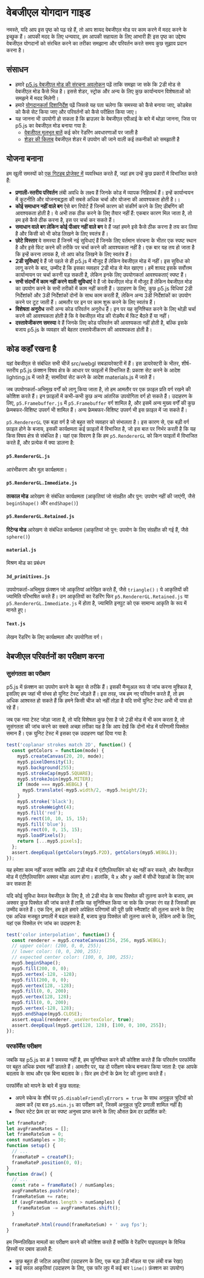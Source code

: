 <!-- How to get started working on the p5.js WebGL mode source code. -->

# वेबजीएल योगदान गाइड

नमस्ते, यदि आप इस पृष्ठ को पढ़ रहे हैं, तो आप शायद वेबजीएल मोड पर काम करने में मदद करने के इच्छुक हैं। आपकी मदद के लिए धन्यवाद, हम आपकी सहायता के लिए आभारी हैं! इस पृष्ठ का उद्देश्य वेबजीएल योगदानों को संरचित करने का तरीका समझाना और परिवर्तन करते समय कुछ सुझाव प्रदान करना है।

## संसाधन

- हमारे [p5.js वेबजीएल मोड की संरचना अवलोकन](https://github.com/processing/p5.js/blob/main/contributor_docs/webgl_mode_architecture.md) पढ़ें ताकि समझा जा सके कि 2डी मोड से वेबजीएल मोड कैसे भिन्न है। इससे शेडर, स्ट्रोक और अन्य के लिए कुछ कार्यान्वयन विशेषताओं को समझने में मदद मिलेगी।
- हमारे [योगदानकर्ता दिशानिर्देश](https://p5js.org/contributor-docs/#/./contributor_guidelines) पढ़ें जिससे यह पता चलेगा कि समस्या को कैसे बनाया जाए, कोडबेस को कैसे सेट किया जाए और परिवर्तनों को कैसे परीक्षित किया जाए।
- यह जानना भी उपयोगी हो सकता है कि ब्राउज़र के वेबजीएल एपीआई के बारे में थोड़ा जानना, जिस पर p5.js का वेबजीएल मोड बनाया गया है:
    - [वेबजीएल मूलभूत बातें](https://webglfundamentals.org/) कई कोर रेंडरिंग अवधारणाओं पर जाती है
    - [शेडर की किताब](https://thebookofshaders.com/) वेबजीएल शेडर में उपयोग की जाने वाली कई तकनीकों को समझाती है

## योजना बनाना

हम खुली समस्यों को [एक गिटहब प्रोजेक्ट में](https://github.com/orgs/processing/projects/5) व्यवस्थित करते हैं, जहां हम उन्हें कुछ प्रकारों में विभाजित करते हैं:

- **प्रणाली-स्तरीय परिवर्तन** लंबी अवधि के लक्ष्य हैं जिनके कोड में व्यापक निहितार्थ हैं। इन्हें कार्यान्वयन में कूटनीति और योजनाबद्धता की सबसे अधिक चर्चा और योजना की आवश्यकता होती है।।
- **कोई समाधान नहीं वाले बग** ऐसे बग रिपोर्ट हैं जिनमें कारण को संकीर्ण करने के लिए डीबगिंग की आवश्यकता होती है। ये अभी तक ठीक करने के लिए तैयार नहीं हैं: एकबार कारण मिल जाता है, तो हम इसे कैसे ठीक करना है, इस पर चर्चा कर सकते हैं।
- **समाधान वाले बग लेकिन कोई पीआर नहीं वाले बग** वे हैं जहां हमने इसे कैसे ठीक करना है तय कर लिया है और किसी को भी कोड लिखने के लिए स्वतंत्र हैं।
- **छोटे विस्तार** वे समस्या हैं जिनमें नई सुविधाएं हैं जिनके लिए वर्तमान संरचना के भीतर एक स्पष्ट स्थान है और इसे फिट करने की तरीके पर चर्चा करने की आवश्यकता नहीं है। एक बार यह तय हो जाता है कि इन्हें करना लायक है, तो आप कोड लिखने के लिए स्वतंत्र हैं।
- **2डी सुविधाएं** वे हैं जो पहले से ही p5.js में मौजूद हैं लेकिन वेबजीएल मोड में नहीं। इस सुविधा को लागू करने के बाद, उम्मीद है कि इसका व्यवहार 2डी मोड से मेल खाएगा। हमें शायद इसके सर्वोत्तम कार्यान्वयन पर चर्चा करनी पड़ सकती है, लेकिन इनके लिए उपयोगकर्ता आवश्यकताएं स्पष्ट हैं।
- **सभी संदर्भों में काम नहीं करने वाली सुविधाएं** वे हैं जो वेबजीएल मोड में मौजूद हैं लेकिन वेबजीएल मोड का उपयोग करने के सभी तरीकों में काम नहीं करती हैं। उदाहरण के लिए, कुछ p5.js विधियां 2डी निर्देशांकों और 3डी निर्देशांकों दोनों के साथ काम करती हैं, लेकिन अन्य 3डी निर्देशांकों का उपयोग करने पर टूट जाती हैं। आमतौर पर इन पर काम शुरू करने के लिए स्वतंत्र हैं।
- **विशेषता अनुरोध** सभी अन्य कोड परिवर्तन अनुरोध हैं। इन पर यह सुनिश्चित करने के लिए थोड़ी चर्चा करने की आवश्यकता होती है कि वे वेबजीएल मोड की रोडमैप में फिट बैठते हैं या नहीं।  
- **दस्तावेजीकरण समस्या** वे हैं जिनके लिए कोड परिवर्तन की आवश्यकता नहीं होती है, बल्कि इसके बजाय p5.js के व्यवहार की बेहतर दस्तावेजीकरण की आवश्यकता होती है।

## कोड कहाँ रखना है

यहां वेबजीएल से संबंधित सभी चीजें src/webgl सबडायरेक्टरी में हैं। इस डायरेक्टरी के भीतर, शीर्ष-स्तरीय p5.js फ़ंक्शन विषय क्षेत्र के आधार पर फाइलों में विभाजित हैं: प्रकाश सेट करने के आदेश lighting.js में जाते हैं; सामग्रियां सेट करने के आदेश materials.js में जाते हैं।

जब उपयोगकर्ता-अभिमुख वर्गों को लागू किया जाता है, तो हम आमतौर पर एक फ़ाइल प्रति वर्ग रखने की कोशिश करते हैं। इन फ़ाइलों में कभी-कभी कुछ अन्य आंतरिक उपयोगिता वर्ग हो सकते हैं। उदाहरण के लिए, `p5.Framebuffer.js` में `p5.Framebuffer` वर्ग शामिल है, और इसमें अन्य मुख्य वर्गों की कुछ फ्रेमबफर-विशिष्ट उपवर्ग भी शामिल हैं। अन्य फ्रेमबफर-विशिष्ट उपवर्ग भी इस फ़ाइल में जा सकते हैं।

`p5.RendererGL` एक बड़ा वर्ग है जो बहुत सारे व्यवहार को संभालता है। इस कारण से, एक बड़ी वर्ग फ़ाइल होने के बजाय, इसकी कार्यक्षमता कई फ़ाइलों में विभाजित है, जो इस बात पर निर्भर करती है कि यह किस विषय क्षेत्र से संबंधित है। यहां एक विवरण है कि हम `p5.RendererGL` को किन फाइलों में विभाजित करते हैं, और प्रत्येक में क्या डालना है:

#### `p5.RendererGL.js`

आरंभीकरण और मूल कार्यक्षमता।

#### `p5.RendererGL.Immediate.js`

**तत्काल मोड** आरेखण से संबंधित कार्यक्षमता (आकृतियां जो संग्रहीत और पुन: उपयोग नहीं की जाएंगी, जैसे `beginShape()` और `endShape()`)

#### `p5.RendererGL.Retained.js`

**रिटेन्ड मोड** आरेखण से संबंधित कार्यक्षमता (आकृतियां जो पुन: उपयोग के लिए संग्रहीत की गई हैं, जैसे `sphere()`)

#### `material.js`

मिश्रण मोड का प्रबंधन

#### `3d_primitives.js`

उपयोगकर्ता-अभिमुख फ़ंक्शन जो आकृतियां आरेखित करते हैं, जैसे `triangle()`। ये आकृतियों की ज्यामिति परिभाषित करते हैं। उन आकृतियों का रेंडरिंग फिर `p5.RendererGL.Retained.js` या `p5.RendererGL.Immediate.js` में होता है, ज्यामिति इनपुट को एक सामान्य आकृति के रूप में मानते हुए।

#### `Text.js`

लेखन रेंडरिंग के लिए कार्यक्षमता और उपयोगिता वर्ग।

## वेबजीएल परिवर्तनों का परीक्षण करना

### सुसंगतता का परीक्षण

p5.js में फ़ंक्शन का उपयोग करने के बहुत से तरीके हैं। इसकी मैन्युअल रूप से जांच करना मुश्किल है, इसलिए हम जहां भी संभव हो युनिट टेस्ट जोड़ते हैं। इस तरह, जब हम नए परिवर्तन करते हैं, तो हम अधिक आश्वस्त हो सकते हैं कि हमने किसी चीज को नहीं तोड़ा है यदि सभी युनिट टेस्ट अभी भी पास हो रहे हैं।

जब एक नया टेस्ट जोड़ा जाता है, तो यदि विशेषता कुछ ऐसा है जो 2डी मोड में भी काम करता है, तो सुसंगतता की जांच करने का सबसे अच्छा तरीका यह है कि आप देखें कि दोनों मोड में परिणामी पिक्सेल समान हैं। एक युनिट टेस्ट में इसका एक उदाहरण यहां दिया गया है:

```js
test('coplanar strokes match 2D', function() {
  const getColors = function(mode) {
    myp5.createCanvas(20, 20, mode);
    myp5.pixelDensity(1);
    myp5.background(255);
    myp5.strokeCap(myp5.SQUARE);
    myp5.strokeJoin(myp5.MITER);
    if (mode === myp5.WEBGL) {
      myp5.translate(-myp5.width/2, -myp5.height/2);
    }
    myp5.stroke('black');
    myp5.strokeWeight(4);
    myp5.fill('red');
    myp5.rect(10, 10, 15, 15);
    myp5.fill('blue');
    myp5.rect(0, 0, 15, 15);
    myp5.loadPixels();
    return [...myp5.pixels];
  };
  assert.deepEqual(getColors(myp5.P2D), getColors(myp5.WEBGL));
});
```

यह हमेशा काम नहीं करता क्योंकि आप 2डी मोड में एंटीएलियासिंग को बंद नहीं कर सकते, और वेबजीएल मोड में एंटीएलियासिंग अक्सर थोड़ा अलग होगा। हालांकि, ये x और y अक्षों में सीधी रेखाओं के लिए काम कर सकता है!

यदि कोई सुविधा केवल वेबजीएल के लिए है, तो 2डी मोड के साथ पिक्सेल की तुलना करने के बजाय, हम अक्सर कुछ पिक्सेल की जांच करते हैं ताकि यह सुनिश्चित किया जा सके कि उनका रंग वह है जिसकी हम उम्मीद करते हैं। एक दिन, हम इसे हमारे अपेक्षित परिणामों की पूरी छवि स्नैपशॉट की तुलना करने के लिए एक अधिक मजबूत प्रणाली में बदल सकते हैं, बजाय कुछ पिक्सेल की तुलना करने के, लेकिन अभी के लिए, यहां एक पिक्सेल रंग जांच का उदाहरण है:

```js
test('color interpolation', function() {
  const renderer = myp5.createCanvas(256, 256, myp5.WEBGL);
  // upper color: (200, 0, 0, 255);
  // lower color: (0, 0, 200, 255);
  // expected center color: (100, 0, 100, 255);
  myp5.beginShape();
  myp5.fill(200, 0, 0);
  myp5.vertex(-128, -128);
  myp5.fill(200, 0, 0);
  myp5.vertex(128, -128);
  myp5.fill(0, 0, 200);
  myp5.vertex(128, 128);
  myp5.fill(0, 0, 200);
  myp5.vertex(-128, 128);
  myp5.endShape(myp5.CLOSE);
  assert.equal(renderer._useVertexColor, true);
  assert.deepEqual(myp5.get(128, 128), [100, 0, 100, 255]);
});
```

### परफॉर्मेंस परीक्षण

जबकि यह p5.js का # 1 समस्या नहीं है, हम सुनिश्चित करने की कोशिश करते हैं कि परिवर्तन परफॉर्मेंस पर बहुत अधिक प्रभाव नहीं डालते हैं। आमतौर पर, यह दो परीक्षण स्केच बनाकर किया जाता है: एक आपके बदलाव के साथ और एक बिना बदलाव के। फिर हम दोनों के फ्रेम रेट की तुलना करते हैं।

परफॉर्मेंस को मापने के बारे में कुछ सलाह:

- अपने स्केच के शीर्ष पर `p5.disableFriendlyErrors = true` के साथ अनुकूल त्रुटियों को अक्षम करें (या बस `p5.min.js` का परीक्षण करें, जिसमें अनुकूल त्रुटि प्रणाली शामिल नहीं है)
- स्थिर स्टेट फ्रेम दर का स्पष्ट अनुभव प्राप्त करने के लिए औसत फ्रेम दर प्रदर्शित करें:

```js
let frameRateP;
let avgFrameRates = [];
let frameRateSum = 0;
const numSamples = 30;
function setup() {
  // ...
  frameRateP = createP();
  frameRateP.position(0, 0);
}
function draw() {
  // ...
  const rate = frameRate() / numSamples;
  avgFrameRates.push(rate);
  frameRateSum += rate;
  if (avgFrameRates.length > numSamples) {
    frameRateSum -= avgFrameRates.shift();
  }
 
  frameRateP.html(round(frameRateSum) + ' avg fps');
}
```

हम निम्नलिखित मामलों का परीक्षण करने की कोशिश करते हैं क्योंकि वे रेंडरिंग पाइपलाइन के विभिन्न हिस्सों पर दबाव डालते हैं:

- कुछ बहुत ही जटिल आकृतियां (उदाहरण के लिए, एक बड़ा 3डी मॉडल या एक लंबी वक्र रेखा)
- कई सरल आकृतियां (उदाहरण के लिए, एक फॉर लूप में कई बार `line()` फ़ंक्शन का उपयोग)
